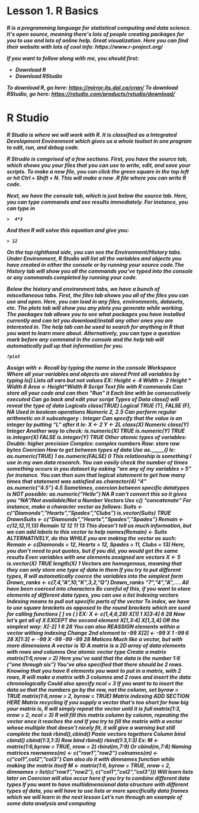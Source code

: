 <h1> Lesson 1. R Basics 

<h5> 
R is a programming language for statistical computing and data science. It's open source, meaning there's lots of people creating packages for you to use and lots of online help. Great visualization. Here you can find their website with lots of cool info: https://www.r-project.org/

If you want to follow along with me, you should first: 
- Download R 
- Download RStudio 

To download R, go here: https://mirror.its.dal.ca/cran/
To download RStudio, go here: https://rstudio.com/products/rstudio/download/

<h1> R Studio
 
<h5>
R Studio is where we will work with R.
It is classified as a Integrated Development Environment which gives us a whole toolset in one program to edit, run, and debug code. 
 
R Strudio is comprised of a few sections. First, you have the source tab, which shows you your files that you can use to write, edit, and save your scripts. To make a new file, you can click  the green square in the top left or hit Ctrl + Shift + N. This will make a new .R file where you can write R code.

Next, we have the console tab, which is just below the source tab. Here, you can type commands and see results immediately. For instance, you can type in

    >  4*3 
    
And then R will solve this equation and give you: 

    > 12
    
On the top righthand side, you can see the Environment/History tabs. Under Environment, R Studio will list all the variables and objects you have created in either the console or by running your source code.The History tab will show you all the commands you've typed into the console or any commands completed by running your code.

Below the history and environment tabs, we have a bunch of miscellaneous tabs. First, the files tab shows you all of the files you can use and open. Here, you can load in any files, environments, datasets, etc. The plots tab will show you any plots you generate while working. The packages tab allows you to see what packages you have installed currently and can let you download/install any other ones you are interested in. The help tab can be used to search for anything in R that you want to learn more about. Alternatively, you can type a question mark before any command in the console and the help tab will automatically pull up that information for you. 

    ?plot

Assign with <- 
Recall by typing the name in the console 
Workspace 
Where all your variables and objects are stored 
Print all variables by typing ls() 
Lists all vars but not values 
EX:
Height <- 4 
Width <- 2 
Height * Width 
8
Area <- Height*Width 
R Script 
Text file with R commands 
Can store all your code and can then “Run” it
Each line with be consecutively executed 
Can go back and edit your script 
Types of Data 
class() will reveal the type of data 
Logicals
class(TRUE)
Logical 
TRUE (T),  FALSE (F), NA
Used in boolean operations 
Numeric
2, 2.5
Can perform regular arithmetic on it 
subcategory : Integer 
Can specify that the value is an integer by putting “L” after it 
Ie: 
X <- 2 
Y <- 2L
class(X)
Numeric 
class(Y)
Integer 
Another way to check: 
is.numeric(X) TRUE is.numeric(Y) TRUE 
is.integer(X) FALSE is.integer(Y) TRUE
Other atomic types of variables: 
Double: higher precision 
Complex: complex numbers
Raw: store raw bytes 
Coercion 
 How to get between types of data 
Use as._____() 
Ie: as.numeric(TRUE) 
1
as.numeric(FALSE)
0 
This relationship is something I use in my own data research. You can easily check the number of times something occurs in you dataset by asking “are any of my variables > 5” for instance. You can then sum that logical statement to get how many times that statement was satisfied 
as.character(4)
“4”
as.numeric(“4.5”)
4.5
Sometimes, coercion between specific datatypes is NOT possible:
as.numeric(“Hello”)
NA
R can’t convert this so it gives you “NA”/Not available/Not a Number 
Vectors 
Use c() “concatenate”
For instance, make a character vector as follows: 
Suits <- c(“Diamonds”,”Hearts”,”Spades”,”Clubs”)
is.vector(Suits)
TRUE
DrawnSuits <- c(“Diamonds”,”Hearts”,”Spades”,”Spades”)
Remain <- c(12,12,11,13)
Remain
12 12 11 13
This doesn’t tell us much information, but we can add labels to this vector to help 
names(Remain) <- Suits
ALTERNATIVELY, do this WHILE you are making the vector as such:
Remain <- c(Diamonds = 12, Hearts = 12, Spades = 11, Clubs = 13)
Here, you don’t need to put quotes, but if you did, you would get the same results 
Even variables with one elements assigned are vectors 
X <- 5
is.vector(X)
TRUE 
length(X)
1 
Vectors are homogenous, meaning that they can only store one type of data in them 
If you try to put different types, R will automatically coerce the variables into the simplest form 
Drawn_ranks <- c(7,4,”A”,10,”K”,3,2,”Q”)
Drawn_ranks
“7”,”4”,”A”,....
All have been coerced into characters 
Be careful of this, if you want to store elements of different data types, you can use a list 
Indexing vectors 
Indexing means to pull out specific parts of the vector 
To index, we have to use square brackets as opposed to the round brackets which are sued for calling functions 
[ ] vs ( ) 
EX: 
X <- c(1,4,6,28)
X[1]
1
X[3:4]
6  28 
Now let’s get all of X EXCEPT the second element
X[1,3:4]
X[1,3,4]
OR the simplest way:
X[-2]
1  6  28 
You can also REASSIGN elements within a vector withing indexing 
Change 2nd element to -99 
X[2] <- -99 
X
1 -99 6  28 
X[1:3] <- -99 
X
-99 -99 -99 28 
Matices 
Much like a vector, but with more dimensions
A vector is 1D
A matrix is a 2D array of data elements with rows and columns 
One atomic vector type 
Create a matrix 
matrix(1:6,nrow = 2)
Here you’ve said that the data is the number 1:6 (“one through six”)
You’ve also specified that there should be 2 rows. Knowing that you have 6 elements you want to put in a matrix, with 2 rows, R will make a matrix with 3 columns and 2 rows and insert the data chronologically 
Could also specify ncol = 3
If you want to to insert the data so that the numbers go by the row, not the column, set byrow = TRUE 
matrix(1:6,nrow = 2, byrow = TRUE)
Matrix indexing 
ADD SECTION HERE 
Matrix recycling 
If you supply a vector that’s too short for how big your matrix is, R will simply repeat the vector until it is full 
matrix(1:3, nrow = 2, ncol = 3)
R will fill this matrix column by column, repeating the vector once it reaches the end 
If you try to fill the matrix with a vector whose multiple that doesn’t nicely fit, it will give a warning but still complete the task 
rbind(),cbind()
Paste vectors togethers
Column bind cbind()
cbind(1:3,1:3)
Row bind rbind() 
rbind(1:3,1:3)
Ex: 
M <- matrix(1:6,byrow = TRUE, nrow = 2)
rbind(m,7:9) 
Or cbind(m,7:8)
Naming matrices 
rownames(m) <- c(“row1”,”row2”)
colnames(m) <- c(“col1”,col2”,”col3”)
Can also do it with dimnames function while making the matrix itself
M <-  matrix(1:6, byrow = TRUE, nrow = 2, dimnames = list(c(“row1”,”row2”), c(“col1”,”col2”,”col3”)))
Will learn lists later on 
Coercion will also occur here if you try to combine different data types 
If you want to have multidimensional data structure with different types of data, you will have to use lists or more specifically data frames which we will learn in the next lesson
Let’s run through an example of some data analysis and computing 
